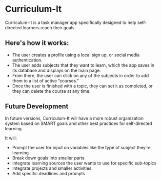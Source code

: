 # Curriculum-It

Curriculum-It is a task manager app specifically designed to help self-directed learners reach their goals.

## Here's how it works:

* The user creates a profile using a local sign up, or social media authentication. 
* The user adds subjects that they want to learn, which the app saves in its database and displays on the main page. 
* From there, the user can click on any of the subjects in order to add them to a list of active “courses.” 
* Once the user is finished with a topic, they can set it as completed, or they can delete the course at any time.

## Future Development

In future versions, Curriculum-It will have a more robust organization system based on SMART goals and other best practices for self-directed learning. 

It will: 

* Prompt the user for input on variables like the type of subject they’re learning
* Break down goals into smaller parts
* Integrate learning sources the user wants to use for specific sub-topics
* Integrate projects and smaller activities
* Add specific deadlines and prompts
